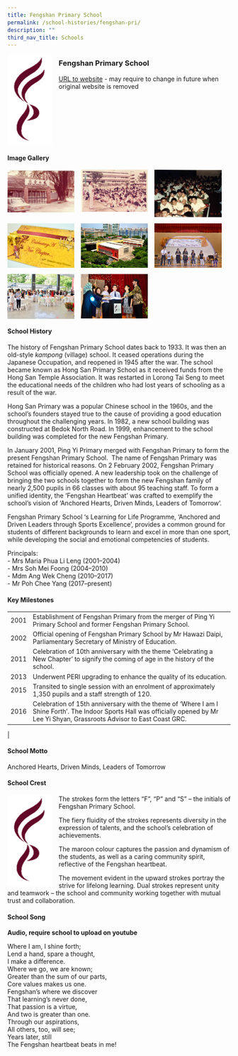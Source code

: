 ```yaml
---
title: Fengshan Primary School
permalink: /school-histories/fengshan-pri/
description: ""
third_nav_title: Schools
---
```

<img src="/images/fengshanpri1.png" style="width:20%;margin-right:15px;" align = "left">

### **Fengshan Primary School**
[URL to website](https://fengshanpri.moe.edu.sg/) - may require to change in future when original website is removed

<br clear="left">

#### **Image Gallery**

<p><a href="https://staging.d1yxymztqoj7qn.amplifyapp.com/images/fengshanpri2.jpg">  
<img src="/images/fengshanpri2.jpg" style="width:30%;margin-right:15px;" align = "left">
</a></p>

<p><a href="https://staging.d1yxymztqoj7qn.amplifyapp.com/images/fengshanpri3.jpg">  
<img src="/images/fengshanpri3.jpg" style="width:30%;margin-right:15px;" align = "left">
</a></p>

<p><a href="https://staging.d1yxymztqoj7qn.amplifyapp.com/images/fengshanpri4.jpg">  
<img src="/images/fengshanpri4.jpg" style="width:30%;margin-right:15px;" align = "left">
</a></p>

<br clear="left">

<p><a href="https://staging.d1yxymztqoj7qn.amplifyapp.com/images/fengshanpri5.jpg">  
<img src="/images/fengshanpri5.jpg" style="width:30%;margin-right:15px;" align = "left">
</a></p>

<p><a href="https://staging.d1yxymztqoj7qn.amplifyapp.com/images/fengshanpri6.jpg">  
<img src="/images/fengshanpri6.jpg" style="width:30%;margin-right:15px;" align = "left">
</a></p>

<p><a href="https://staging.d1yxymztqoj7qn.amplifyapp.com/images/fengshanpri7.jpg">  
<img src="/images/fengshanpri7.jpg" style="width:30%;margin-right:15px;" align = "left">
</a></p>

<br clear="left">

<p><a href="https://staging.d1yxymztqoj7qn.amplifyapp.com/images/fengshanpri8.jpg">  
<img src="/images/fengshanpri8.jpg" style="width:30%;margin-right:15px;" align = "left">
</a></p>

<p><a href="https://staging.d1yxymztqoj7qn.amplifyapp.com/images/fengshanpri9.jpg">  
<img src="/images/fengshanpri9.jpg" style="width:30%;margin-right:15px;" align = "left">
</a></p>

<br clear="left">

#### **School History**
The history of Fengshan Primary School dates back to 1933. It was then an old-style _kampong_ (village) school. It ceased operations during the Japanese Occupation, and reopened in 1945 after the war. The school became known as Hong San Primary School as it received funds from the Hong San Temple Association. It was restarted in Lorong Tai Seng to meet the educational needs of the children who had lost years of schooling as a result of the war.

Hong San Primary was a popular Chinese school in the 1960s, and the school’s founders stayed true to the cause of providing a good education throughout the challenging years. In 1982, a new school building was constructed at Bedok North Road. In 1999, enhancement to the school building was completed for the new Fengshan Primary.

In January 2001, Ping Yi Primary merged with Fengshan Primary to form the present Fengshan Primary School.  The name of Fengshan Primary was retained for historical reasons. On 2 February 2002, Fengshan Primary School was officially opened. A new leadership took on the challenge of bringing the two schools together to form the new Fengshan family of nearly 2,500 pupils in 66 classes with about 95 teaching staff. To form a unified identity, the ‘Fengshan Heartbeat’ was crafted to exemplify the school’s vision of ‘Anchored Hearts, Driven Minds, Leaders of Tomorrow’.

Fengshan Primary School ‘s Learning for Life Programme, ‘Anchored and Driven Leaders through Sports Excellence’, provides a common ground for students of different backgrounds to learn and excel in more than one sport, while developing the social and emotional competencies of students. 

Principals:<br>
\- Mrs Maria Phua Li Leng (2001–2004)<br>
\- Mrs Soh Mei Foong (2004–2010)<br>
\- Mdm Ang Wek Cheng (2010–2017)<br>
\- Mr Poh Chee Yang (2017–present)

#### **Key Milestones**

|  |  |
|:---:|---|
| 2001 | Establishment of Fengshan Primary from the merger of Ping Yi Primary School and former Fengshan Primary School. |
| 2002 | Official opening of Fengshan Primary School by Mr Hawazi Daipi, Parliamentary Secretary of Ministry of Education. |
| 2011 | Celebration of 10th anniversary with the theme ‘Celebrating a New Chapter’ to signify the coming of age in the history of the school. |
| 2013 | Underwent PERI upgrading to enhance the quality of its education. |
| 2015  | Transited to single session with an enrolment of approximately 1,350 pupils and a staff strength of 120. |
| 2016  | Celebration of 15th anniversary with the theme of ‘Where I am I Shine Forth’. The Indoor Sports Hall was officially opened by Mr Lee Yi Shyan, Grassroots Advisor to East Coast GRC. |
|

#### **School Motto**
Anchored Hearts, Driven Minds, Leaders of Tomorrow

#### **School Crest**
<img src="/images/fengshanpri1.png" style="width:20%;margin-right:15px;" align = "left">

The strokes form the letters “F”, “P” and “S” – the initials of Fengshan Primary School.

The fiery fluidity of the strokes represents diversity in the expression of talents, and the school’s celebration of achievements.

The maroon colour captures the passion and dynamism of the students, as well as a caring community spirit, reflective of the Fengshan heartbeat.

The movement evident in the upward strokes portray the strive for lifelong learning. Dual strokes represent unity and teamwork – the school and community working together with mutual trust and collaboration.

#### **School Song**
**Audio, require school to upload on youtube**

Where I am, I shine forth;<br>
Lend a hand, spare a thought,<br>
I make a difference.<br>
Where we go, we are known;<br>
Greater than the sum of our parts,<br>
Core values makes us one.<br>
Fengshan’s where we discover<br>
That learning’s never done,<br>
That passion is a virtue,<br>
And two is greater than one.<br>
Through our aspirations,<br>
All others, too, will see;<br>
Years later, still<br>
The Fengshan heartbeat beats in me!